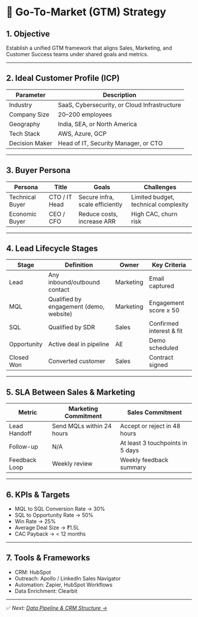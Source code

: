 # 🎯 Go-To-Market (GTM) Strategy

## 1. Objective
Establish a unified GTM framework that aligns Sales, Marketing, and Customer Success teams under shared goals and metrics.

---

## 2. Ideal Customer Profile (ICP)
| Parameter | Description |
|------------|-------------|
| Industry | SaaS, Cybersecurity, or Cloud Infrastructure |
| Company Size | 20–200 employees |
| Geography | India, SEA, or North America |
| Tech Stack | AWS, Azure, GCP |
| Decision Maker | Head of IT, Security Manager, or CTO |

---

## 3. Buyer Persona
| Persona | Title | Goals | Challenges |
|----------|--------|--------|-------------|
| Technical Buyer | CTO / IT Head | Secure infra, scale efficiently | Limited budget, technical complexity |
| Economic Buyer | CEO / CFO | Reduce costs, increase ARR | High CAC, churn risk |

---

## 4. Lead Lifecycle Stages
| Stage | Definition | Owner | Key Criteria |
|--------|-------------|--------|---------------|
| Lead | Any inbound/outbound contact | Marketing | Email captured |
| MQL | Qualified by engagement (demo, website) | Marketing | Engagement score ≥ 50 |
| SQL | Qualified by SDR | Sales | Confirmed interest & fit |
| Opportunity | Active deal in pipeline | AE | Demo scheduled |
| Closed Won | Converted customer | Sales | Contract signed |

---

## 5. SLA Between Sales & Marketing
| Metric | Marketing Commitment | Sales Commitment |
|---------|----------------------|------------------|
| Lead Handoff | Send MQLs within 24 hours | Accept or reject in 48 hours |
| Follow-up | N/A | At least 3 touchpoints in 5 days |
| Feedback Loop | Weekly review | Weekly feedback summary |

---

## 6. KPIs & Targets
- MQL to SQL Conversion Rate → 30%  
- SQL to Opportunity Rate → 50%  
- Win Rate → 25%  
- Average Deal Size → ₹1.5L  
- CAC Payback → < 12 months  

---

## 7. Tools & Frameworks
- CRM: HubSpot  
- Outreach: Apollo / LinkedIn Sales Navigator  
- Automation: Zapier, HubSpot Workflows  
- Data Enrichment: Clearbit  

---
✅ *Next: [Data Pipeline & CRM Structure →](./02_data_pipeline_and_crm_structure.md)*
